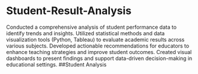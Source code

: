 # Student-Result-Analysis
Conducted a comprehensive analysis of student performance data to identify trends and insights. Utilized statistical methods and data visualization tools (Python, Tableau) to evaluate academic results across various subjects. Developed actionable recommendations for educators to enhance teaching strategies and improve student outcomes. Created visual dashboards to present findings and support data-driven decision-making in educational settings.
##Student Analysis 
